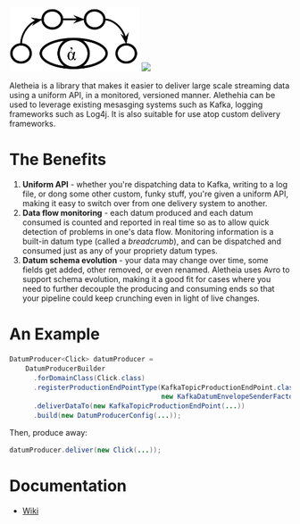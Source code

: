 <img src="/logo/Aletheia-logo.png" height="115"></img>
![](https://github.com/outbrain/Aletheia/blob/master/logo/Aletheia.png)

Aletheia is a library that makes it easier to deliver large scale streaming data using a uniform API, in a monitored, versioned manner. Alethehia can be used to leverage existing mesasging systems such as Kafka, logging frameworks such as Log4j. It is also suitable for use atop custom delivery frameworks.

# The Benefits

 1. **Uniform API** - whether you're dispatching data to Kafka, writing to a log file, or dong some other custom, funky stuff, you're given a uniform API, making it easy to switch over from one delivery system to another.
 2. **Data flow monitoring** - each datum produced and each datum consumed is counted and reported in real time so as to allow quick detection of problems in one's data flow. Monitoring information is a built-in datum type (called a *breadcrumb*), and can be dispatched and consumed just as any of your propriety datum types.
 3. **Datum schema evolution** - your data may change over time, some fields get added, other removed, or even renamed. Aletheia uses Avro to support schema evolution, making it a good fit for cases where you need to further decouple the producing and consuming ends so that your pipeline could keep crunching even in light of live changes.

# An Example

```java
DatumProducer<Click> datumProducer = 
    DatumProducerBuilder
      .forDomainClass(Click.class)
      .registerProductionEndPointType(KafkaTopicProductionEndPoint.class,
                                      new KafkaDatumEnvelopeSenderFactory())
      .deliverDataTo(new KafkaTopicProductionEndPoint(...))
      .build(new DatumProducerConfig(...));
```

Then, produce away:

```java
datumProducer.deliver(new Click(...));
```    

# Documentation
*  [Wiki](https://github.com/outbrain/Aletheia/wiki)
